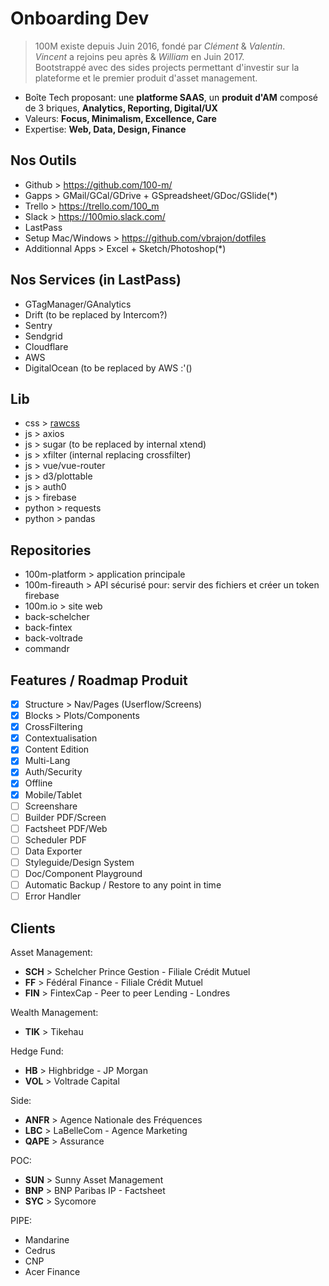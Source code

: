 # Onboarding Dev

> 100M existe depuis Juin 2016, fondé par *Clément* & *Valentin*.  
> *Vincent* a rejoins peu après & *William* en Juin 2017.  
> Bootstrappé avec des sides projects permettant d'investir sur la plateforme et le premier produit d'asset management.

- Boîte Tech proposant: une **platforme SAAS**, un **produit d'AM** composé de 3 briques, **Analytics, Reporting, Digital/UX**
- Valeurs: **Focus, Minimalism, Excellence, Care**
- Expertise: **Web, Data, Design, Finance**

## Nos Outils
- Github > https://github.com/100-m/
- Gapps > GMail/GCal/GDrive + GSpreadsheet/GDoc/GSlide(\*)
- Trello > https://trello.com/100_m
- Slack > https://100mio.slack.com/
- LastPass
- Setup Mac/Windows > https://github.com/vbrajon/dotfiles
- Additionnal Apps > Excel + Sketch/Photoshop(\*)

## Nos Services (in LastPass)
- GTagManager/GAnalytics
- Drift (to be replaced by Intercom?)
- Sentry
- Sendgrid
- Cloudflare
- AWS
- DigitalOcean (to be replaced by AWS :'()

## Lib
- css > [rawcss](https://github.com/vbrajon/rawcss)
- js > axios
- js > sugar (to be replaced by internal xtend)
- js > xfilter (internal replacing crossfilter)
- js > vue/vue-router
- js > d3/plottable
- js > auth0
- js > firebase
- python > requests
- python > pandas

## Repositories
- 100m-platform > application principale
- 100m-fireauth > API sécurisé pour: servir des fichiers et créer un token firebase
- 100m.io > site web
- back-schelcher
- back-fintex
- back-voltrade
- commandr

## Features / Roadmap Produit
- [X] Structure > Nav/Pages (Userflow/Screens)
- [X] Blocks > Plots/Components
- [X] CrossFiltering
- [X] Contextualisation
- [X] Content Edition
- [X] Multi-Lang
- [X] Auth/Security
- [X] Offline
- [X] Mobile/Tablet
- [ ] Screenshare
- [ ] Builder PDF/Screen
- [ ] Factsheet PDF/Web
- [ ] Scheduler PDF
- [ ] Data Exporter
- [ ] Styleguide/Design System
- [ ] Doc/Component Playground
- [ ] Automatic Backup / Restore to any point in time
- [ ] Error Handler

## Clients
Asset Management:
- **SCH** > Schelcher Prince Gestion - Filiale Crédit Mutuel
- **FF** > Fédéral Finance - Filiale Crédit Mutuel
- **FIN** > FintexCap - Peer to peer Lending - Londres

Wealth Management:
- **TIK** > Tikehau

Hedge Fund:
- **HB** > Highbridge - JP Morgan
- **VOL** > Voltrade Capital

Side:
- **ANFR** > Agence Nationale des Fréquences
- **LBC** > LaBelleCom - Agence Marketing
- **QAPE** > Assurance

POC:
- **SUN** > Sunny Asset Management
- **BNP** > BNP Paribas IP - Factsheet
- **SYC** > Sycomore

PIPE:
- Mandarine
- Cedrus
- CNP
- Acer Finance
